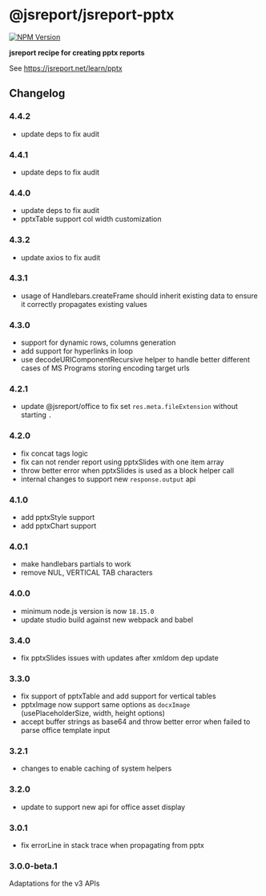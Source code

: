 # @jsreport/jsreport-pptx
[![NPM Version](http://img.shields.io/npm/v/@jsreport/jsreport-pptx.svg?style=flat-square)](https://npmjs.com/package/@jsreport/jsreport-pptx)

**jsreport recipe for creating pptx reports**

See https://jsreport.net/learn/pptx

## Changelog

### 4.4.2

- update deps to fix audit

### 4.4.1

- update deps to fix audit

### 4.4.0

- update deps to fix audit
- pptxTable support col width customization

### 4.3.2

- update axios to fix audit

### 4.3.1

- usage of Handlebars.createFrame should inherit existing data to ensure it correctly propagates existing values

### 4.3.0

- support for dynamic rows, columns generation
- add support for hyperlinks in loop
- use decodeURIComponentRecursive helper to handle better different cases of MS Programs storing encoding target urls

### 4.2.1

- update @jsreport/office to fix set `res.meta.fileExtension` without starting `.`

### 4.2.0

- fix concat tags logic
- fix can not render report using pptxSlides with one item array
- throw better error when pptxSlides is used as a block helper call
- internal changes to support new `response.output` api

### 4.1.0

- add pptxStyle support
- add pptxChart support

### 4.0.1

- make handlebars partials to work
- remove NUL, VERTICAL TAB characters

### 4.0.0

- minimum node.js version is now `18.15.0`
- update studio build against new webpack and babel

### 3.4.0

- fix pptxSlides issues with updates after xmldom dep update

### 3.3.0

- fix support of pptxTable and add support for vertical tables
- pptxImage now support same options as `docxImage` (usePlaceholderSize, width, height options)
- accept buffer strings as base64 and throw better error when failed to parse office template input

### 3.2.1

- changes to enable caching of system helpers

### 3.2.0

- update to support new api for office asset display

### 3.0.1

- fix errorLine in stack trace when propagating from pptx

### 3.0.0-beta.1

Adaptations for the v3 APIs

